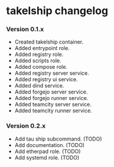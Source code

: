 # takelship changelog

### Version 0.1.x 
- Created takelship container.
- Added entrypoint role.
- Added registry role.
- Added scripts role.
- Added compose role.
- Added registry server service.
- Added registry ui service.
- Added dind service.
- Added forgejo server service. 
- Added forgejo runner service.
- Added teamcity server service.
- Added teamcity runner service.

### Version 0.2.x
- Add tau ship subcommand. (TODO)
- Add documentation. (TODO)
- Add etherpad role. (TODO)
- Add systemd role. (TODO)
